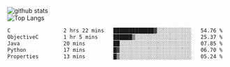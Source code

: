 ![github stats](https://github-readme-stats.vercel.app/api?username=AndreFerreira5&show_icons=true&theme=dark&count_private=true)
<br>
![Top Langs](https://github-readme-stats.vercel.app/api/top-langs/?username=AndreFerreira5&layout=compact&theme=dark)
<br>
<!--START_SECTION:waka-->

```txt
C                 2 hrs 22 mins   █████████████▓░░░░░░░░░░░   54.76 %
ObjectiveC        1 hr 5 mins     ██████▒░░░░░░░░░░░░░░░░░░   25.37 %
Java              20 mins         ██░░░░░░░░░░░░░░░░░░░░░░░   07.85 %
Python            17 mins         █▓░░░░░░░░░░░░░░░░░░░░░░░   06.70 %
Properties        13 mins         █▒░░░░░░░░░░░░░░░░░░░░░░░   05.24 %
```

<!--END_SECTION:waka-->
